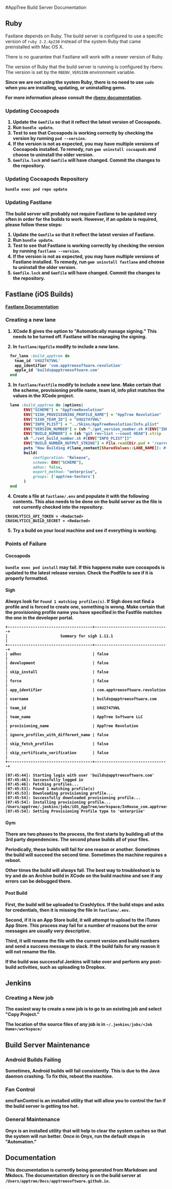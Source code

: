 #AppTree Build Server Documentation

## Ruby

Fastlane depends on Ruby.  The build server is configured to use a specific version of `ruby 2.2.4p230` instead of the system Ruby that came preinstalled with Mac OS X.  

There is no guarantee that Fastlane will work with a newer version of Ruby.

The version of Ruby that the build server is running is configured by rbenv.  The version is set by the `RBENV_VERSION` environment variable.  

<b>Since we are not using the system Ruby, there is no need to use `sudo` when you are installing, updating, or uninstalling gems.<b>

For more information please consult the [rbenv documentation](https://github.com/rbenv/rbenv).

### Updating Cocoapods

1. Update the `Gemfile` so that it reflect the latest version of Cocoapods.
2. Run `bundle update`.
3. Test to see that Cocoapods is working correctly by checking the version by running  `pod --version`.
4. If the version is not as expected, you may have multiple versions of Cocoapods installed.  To remedy, run `gem uninstall cocoapods` and choose to uninstall the older version.
5. `Gemfile.lock` and `Gemfile` will have changed.  Commit the changes to the repository.

### Updating Cocoapods Repository

`bundle exec pod repo update`

### Updating Fastlane

The build server will probably not require Fastlane to be updated very often in order for the builds to work.  However, if an update is required, please follow these steps:

1. Update the `Gemfile` so that it reflect the latest version of Fastlane.
2. Run `bundle update`.
3. Test to see that Fastlane is working correctly by checking the version by running `fastlane --version`.
4. If the version is not as expected, you may have multiple versions of Fastlane installed.  To remedy, run `gem uninstall fastlane` and choose to uninstall the older version.
5. `Gemfile.lock` and `Gemfile` will have changed.  Commit the changes to the repository.

## Fastlane (iOS Builds)

[Fastlane Documentation](https://docs.fastlane.tools)

### Creating a new lane

1. XCode 8 gives the option to "Automatically manage signing."  This needs to be turned off.  Fastlane will be managing the signing.

2. In `fastlane/Appfile` modify to include a new lane.
```Ruby
  for_lane :build_apptree do
    team_id 'U4U2747VWL'
    app_identifier 'com.apptreesoftware.revolution'
    apple_id 'builds@apptreesoftware.com'
  end
```

3. In `fastlane/Fastfile` modify to include a new lane.  Make certain that the scheme, provisioning profile name, team id, info plist matches the values in the XCode project.
```Ruby
  lane :build_apptree do |options|
    	ENV["SCHEME"] = "AppTreeRevolution"
    	ENV["SIGH_PROVISIONING_PROFILE_NAME"] = "AppTree Revolution"
    	ENV["SIGH_TEAM_ID"] = "U4U2747VWL"
    	ENV["INFO_PLIST"] = "../Skins/AppTreeRevolution/Info.plist"
    	ENV["VERSION_NUMBER"] = (sh "./get_version_number.sh #{ENV["INFO_PLIST"]}").strip
    	ENV["BUILD_NUMBER"] = (sh "git rev-list --count HEAD").strip
    	sh "./set_build_number.sh #{ENV["INFO_PLIST"]}"
    	ENV["BUILD_NUMBER_OUTPUT_STRING"] = File.read(Dir.pwd + '/current_build')
    	puts "Now Building #{lane_context[SharedValues::LANE_NAME]}: #{ENV["BUILD_NUMBER_OUTPUT_STRING"]}"
    	build(
      		configuration: "Release",
      		scheme: ENV["SCHEME"],
      		adhoc: false,
      		export_method: "enterprise",
      		groups: ['apptree-testers']
    	)
  end
```

4. Create a file at `fastlane/.env` and populate it with the following contents.  This also needs to be done on the build server as the file is not currently checked into the repository.
```
CRASHLYTICS_API_TOKEN = <Redacted>
CRASHLYTICS_BUILD_SECRET = <Redacted>
```

5. Try a build on your local machine and see if everything is working.

### Points of Failure

#### Cocoapods

`bundle exec pod install` may fail.  If this happens make sure cocoapods is updated to the latest release version.  Check the Podfile to see if it is properly formatted.

#### Sigh

Always look for `Found 1 matching profiles(s)`.  If Sigh does not find a profile and is forced to create one, something  is wrong.  Make certain that the provisioning profile name you have specified in the Fastfile matches the one in the developer portal.

```
+-------------------------------------+--------------------------------+
|                       Summary for sigh 1.11.1                        |
+-------------------------------------+--------------------------------+
| adhoc                               | false                          |
| development                         | false                          |
| skip_install                        | false                          |
| force                               | false                          |
| app_identifier                      | com.apptreesoftware.revolution |
| username                            | builds@apptreesoftware.com     |
| team_id                             | U4U2747VWL                     |
| team_name                           | AppTree Software LLC           |
| provisioning_name                   | AppTree Revolution             |
| ignore_profiles_with_different_name | false                          |
| skip_fetch_profiles                 | false                          |
| skip_certificate_verification       | false                          |
+-------------------------------------+--------------------------------+

[07:45:44]: Starting login with user 'builds@apptreesoftware.com'
[07:45:46]: Successfully logged in
[07:45:46]: Fetching profiles...
[07:45:53]: Found 1 matching profile(s)
[07:45:53]: Downloading provisioning profile...
[07:45:54]: Successfully downloaded provisioning profile...
[07:45:54]: Installing provisioning profile...
/Users/apptree/.jenkins/jobs/iOS_AppTree/workspace/InHouse_com.apptreesoftware.revolution.mobileprovision
[07:45:54]: Setting Provisioning Profile type to 'enterprise'
```
#### Gym

There are two phases to the process, the first starts by building all of the 3rd party dependencies.  The second phase builds all of your files.

Periodically, these builds will fail for one reason or another.  Sometimes the build will succeed the second time.  Sometimes the machine requires a reboot.

Other times the build will always fail.  The best way to troubleshoot is to try and do an Archive build in XCode on the build machine and see if any errors can be debugged there.

#### Post Build

First, the build will be uploaded to Crashlytics.  If the build stops and asks for credentials, then it is missing the file in `fastlane/.env`.

Second, if it is an App Store build, it will attempt to upload to the iTunes App Store.  This process may fail for a number of reasons but the error messages are usually very descriptive.

Third, it will rename the file with the current version and build numbers and send a success message to slack.  If the build fails for any reason it will not rename the file.

If the build was successful Jenkins will take over and perform any post-build activities, such as uploading to Dropbox.

## Jenkins

### Creating a New job

The easiest way to create a new job is to go to an existing job and select "Copy Project."

The location of the source files of any job is in `~/.jenkins/jobs/<Job Name>/workspace/`


## Build Server Maintenance

### Android Builds Failing

Sometimes, Android builds will fail consistently.  This is due to the Java daemon crashing.  To fix this, reboot the machine.  

### Fan Control

smcFanControl is an installed utility that will allow you to control the fan if the build server is getting too hot.

### General Maintenance

Onyx is an installed utility that will help to clear the system caches so that the system will run better.  Once in Onyx, run the default steps in "Automation."

## Documentation

This documentation is currently being generated from Markdown and Mkdocs.  The documentation directory is on the build server at `/Users/apptree/Docs/apptreesoftware.github.io`.
